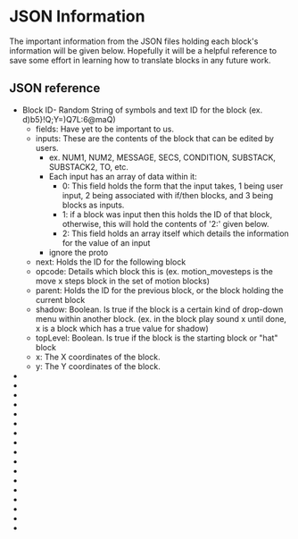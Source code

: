 
# JSON Information

The important information from the JSON files holding each block's information will be given below. Hopefully it will be a helpful reference to save some effort in learning how to translate blocks in any future work.

## JSON reference

* Block ID- Random String of symbols and text ID for the block (ex. d)b5}!Q;Y=)Q7L:6@maQ)
  * fields: Have yet to be important to us.
  * inputs: These are the contents of the block that can be edited by users.
    * ex. NUM1, NUM2, MESSAGE, SECS, CONDITION, SUBSTACK, SUBSTACK2, TO, etc.
    * Each input has an array of data within it:
      * 0: This field holds the form that the input takes, 1 being user input, 2 being associated with if/then blocks, and 3 being blocks as inputs.
      * 1: if a block was input then this holds the ID of that block, otherwise, this will hold the contents of '2:' given below.
      * 2: This field holds an array itself which details the information for the value of an input
    * ignore the proto 
  * next: Holds the ID for the following block
  * opcode: Details which block this is (ex. motion_movesteps is the move x steps block in the set of motion blocks)
  * parent: Holds the ID for the previous block, or the block holding the current block
  * shadow: Boolean. Is true if the block is a certain kind of drop-down menu within another block. (ex. in the block play sound x until done, x is a block which has a true value for shadow)
  * topLevel: Boolean. Is true if the block is the starting block or "hat" block
  * x: The X coordinates of the block.
  * y: The Y coordinates of the block.
* 
* 
* 
* 
* 
* 
* 
* 
* 
* 
* 
* 
* 
* 
* 
* 
* 
